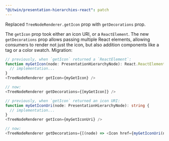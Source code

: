 ```yaml
---
"@itwin/presentation-hierarchies-react": patch
---
```


Replaced `TreeNodeRenderer.getIcon` prop with `getDecorations` prop.

The `getIcon` prop took either an icon URI, or a `ReactElement`. The new `getDecorations` prop allows passing multiple React elements, allowing consumers to render not just the icon, but also addition components like a tag or a color swatch. Migration:

```ts
// previously, when `getIcon` returned a `ReactElement`:
function myGetIcon(node: PresentationHierarchyNode): React.ReactElement {
  // implementation...
}
<TreeNodeRenderer getIcon={myGetIcon} />

// now:
<TreeNodeRenderer getDecorations={[myGetIcon]} />

// previously, when `getIcon` returned an icon URI:
function myGetIconUri(node: PresentationHierarchyNode): string {
  // implementation...
}
<TreeNodeRenderer getIcon={myGetIconUri} />

// now:
<TreeNodeRenderer getDecorations={[(node) => <Icon href={myGetIconUri(node)} />]} />
```
